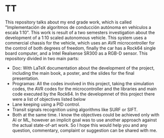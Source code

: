 # TT
This repository talks about my end grade work, which is called "Implementación de algoritmos de conducción autónoma en vehículos a escala 1:10". This work is result of a two semesters investigation about the development of a 1:10 scaled autonomous vehicle. 
This system uses a commercial chassis for the vehicle, which uses an AVR microcontroller for the control of both degrees of freedom, finally the car has a Rock64 single board computer, and a Intel Realsense SR300 as a RGB-D sensor.
This repository divided in two main parts:
* Doc: With LaTeX documentation about the development of the project, including the main book, a poster, and the slides for the final presentation.
* Programas: All the codes involved in this project, taking the simulation codes, the AVR codes for the microcontroller and the libraries and main code executed by the Rock64.
In the developmnet of this project there were a list of objectives listed below
* Lane keeping using a PID control.
* Transit signals recognition using algorithms like SURF or SIFT.
* Both at the same time.
I know the objectives could be achieved only with AI or ML, however an implicit goal was to use another approach against the actual state-of-art work. So I hope this would help you and any question, commentary, complaint or suggestion can be shared with me.
